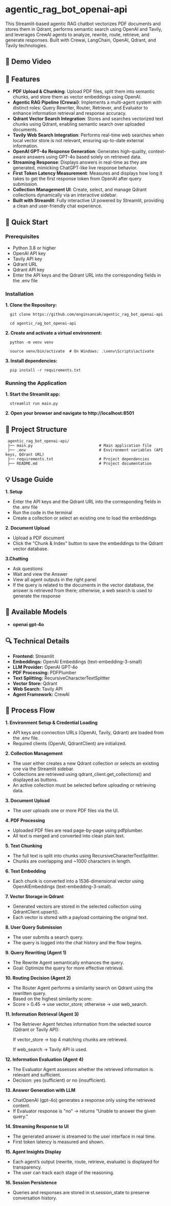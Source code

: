 # agentic_rag_bot_openai-api
This Streamlit-based agentic RAG chatbot vectorizes PDF documents and stores them in Qdrant, performs semantic search using OpenAI and Tavily, and leverages CrewAI agents to analyze, rewrite, route, retrieve, and generate responses. Built with Crewai, LangChain, OpenAI, Qdrant, and Tavily technologies.
## 🎥 Demo Video

## 🌟 Features  

- **PDF Upload & Chunking**: Upload PDF files, split them into semantic chunks, and store them as vector embeddings using OpenAI.  
- **Agentic RAG Pipeline (Crewai)**: Implements a multi-agent system with distinct roles: Query Rewriter, Router, Retriever, and Evaluator to enhance information retrieval and response accuracy. 
- **Qdrant Vector Search Integration**: Stores and searches vectorized text chunks using Qdrant, enabling semantic search over uploaded documents.  
- **Tavily Web Search Integration**: Performs real-time web searches when local vector store is not relevant, ensuring up-to-date external information.
- **OpenAI GPT-4o Response Generation**: Generates high-quality, context-aware answers using GPT-4o based solely on retrieved data.
- **Streaming Response**: Displays answers in real-time as they are generated, mimicking ChatGPT-like live response behavior.  
- **First Token Latency Measurement**: Measures and displays how long it takes to get the first response token from OpenAI after query submission.  
- **Collection Management UI**: Create, select, and manage Qdrant collections dynamically via an interactive sidebar.  
- **Built with Streamlit**: Fully interactive UI powered by Streamlit, providing a clean and user-friendly chat experience. 


## 🚀 Quick Start
### Prerequisites
- Python 3.8 or higher
- OpenAI API key
- Tavily API key
- Qdrant URL
- Qdrant API key
- Enter the API keys and the Qdrant URL into the corresponding fields in the .env file
  
### Installation

**1️. Clone the Repository:**

      git clone https://github.com/enginsancak/agentic_rag_bot_openai-api

      cd agentic_rag_bot_openai-api

**2. Create and activate a virtual environment:**
   
      python -m venv venv

      source venv/bin/activate  # On Windows: .\venv\Scripts\activate

**3. Install dependencies:**

      pip install -r requirements.txt

### Running the Application

**1. Start the Streamlit app:**

      streamlit run main.py

**2. Open your browser and navigate to http://localhost:8501**

## 📁 Project Structure

     agentic_rag_bot_openai-api/
     ├── main.py                             # Main application file
     ├── .env                                # Environment variables (API keys, Qdrant URL)
     ├── requirements.txt                    # Project dependencies
     ├── README.md                           # Project documentation
     

## 💡 Usage Guide

**1. Setup**
- Enter the API keys and the Qdrant URL into the corresponding fields in the .env file
- Run the code in the terminal
- Create a collection or select an existing one to load the embeddings

**2. Document Upload**
- Upload a PDF document
- Click the "Chunk & Index" button to save the embeddings to the Qdrant vector database.

**3.Chatting**
- Ask questions
- Wait and view the Answer
- View all agent outputs in the right panel
- If the query is related to the documents in the vector database, the answer is retrieved from there; otherwise, a web search is used to generate the response

## 🔧 Available Models
- **openai gpt-4o**

## 🔍 Technical Details

- **Frontend:** Streamlit
- **Embeddings:** OpenAI Embeddings (text-embedding-3-small)
- **LLM Provider:** OpenAI GPT-4o
- **PDF Processing:** PDFPlumber
- **Text Splitting:** RecursiveCharacterTextSplitter
- **Vector Store:** Qdrant
- **Web Search:** Tavily API
- **Agent Framework:** CrewAI

## 🔁 Process Flow

**1. Environment Setup & Credential Loading**
- API keys and connection URLs (OpenAI, Tavily, Qdrant) are loaded from the .env file.
- Required clients (OpenAI, QdrantClient) are initialized.

**2. Collection Management**
- The user either creates a new Qdrant collection or selects an existing one via the Streamlit sidebar.
- Collections are retrieved using qdrant_client.get_collections() and displayed as buttons.
- An active collection must be selected before uploading or retrieving data.

**3. Document Upload**
- The user uploads one or more PDF files via the UI.

**4. PDF Processing**
- Uploaded PDF files are read page-by-page using pdfplumber.
- All text is merged and converted into clean plain text.

**5. Text Chunking**
- The full text is split into chunks using RecursiveCharacterTextSplitter.
- Chunks are overlapping and ~1000 characters in length.

**6. Text Embedding**
- Each chunk is converted into a 1536-dimensional vector using OpenAIEmbeddings (text-embedding-3-small).

**7. Vector Storage in Qdrant**
- Generated vectors are stored in the selected collection using QdrantClient.upsert().
- Each vector is stored with a payload containing the original text.

**8. User Query Submission**
- The user submits a search query.
- The query is logged into the chat history and the flow begins.

**9. Query Rewriting (Agent 1)**
- The Rewrite Agent semantically enhances the query.
- Goal: Optimize the query for more effective retrieval.

**10. Routing Decision (Agent 2)**
- The Router Agent performs a similarity search on Qdrant using the rewritten query.
- Based on the highest similarity score:
- Score > 0.45 → use vector_store; otherwise → use web_search.

**11. Information Retrieval (Agent 3)**
- The Retriever Agent fetches information from the selected source (Qdrant or Tavily API):

     If vector_store → top 4 matching chunks are retrieved.

     If web_search → Tavily API is used.

**12. Information Evaluation (Agent 4)**
- The Evaluator Agent assesses whether the retrieved information is relevant and sufficient.
- Decision: yes (sufficient) or no (insufficient).

**13. Answer Generation with LLM**
- ChatOpenAI (gpt-4o) generates a response only using the retrieved content.
- If Evaluator response is "no" → returns “Unable to answer the given query.”

**14. Streaming Response to UI**
- The generated answer is streamed to the user interface in real time.
- First token latency is measured and shown.

**15. Agent Insights Display**
- Each agent’s output (rewrite, route, retrieve, evaluate) is displayed for transparency.
- The user can track each stage of the reasoning.

**16. Session Persistence**
- Queries and responses are stored in st.session_state to preserve conversation history.



